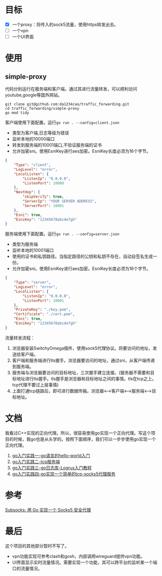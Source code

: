# 目标

- [x] 一个proxy：将传入的sock5流量，使用https转发出去。
- [ ] 一个vpn
- [ ] 一个UI界面

# 使用

## simple-proxy

代码分别运行在服务端和客户端。通过其进行流量转发，可以顺利访问youtube,google等国外网站。

```shell
git clone git@github.com:da1234cao/traffic_forwarding.git
cd traffic_forwarding/simple-proxy
go mod tidy
```

客户端使用下面配置。运行`go run . --config=client.json`
* 类型为客户端,日志等级为错误
* 监听本地的10000端口
* 转发到服务端的10001端口,不验证服务端的证书
* 允许加密sni。使用EsniKey进行aes加密。EsniKey长度必须为16个字节。

```json
{
    "Type": "client",
    "LogLevel": "error",
    "LocalListen": {
        "ListenIp": "0.0.0.0",
        "ListenPort": 10000
    },
    "NextHop": {
        "skipVerify": true,
        "ServerIp": "YOUR SERVER ADDRESS",
        "ServerPort": 10001
    },
    "Esni": true,
    "EsniKey": "12345678abcdefgh"
}
```

服务端使用下面配置。运行`go run . --config=server.json`

* 类型为服务端
* 监听本地的10001端口
* 使用的证书和私钥路径。当指定路径的公钥和私钥不存在，自动自签名生成一份。
* 允许加密sni。使用EsniKey进行aes加密。EsniKey长度必须为16个字节。

```json
{
    "Type": "server",
    "LogLevel": "error",
    "LocalListen": {
        "ListenIp": "0.0.0.0",
        "ListenPort": 10001
    },
    "PrivateKey": "./key.pem",
    "Certificate": "./cert.pem",
    "Esni": true,
    "EsniKey": "12345678abcdefgh"
}
```

流量转发流程：

1. 浏览器安装SwitchyOmega插件，使用sock5代理协议。将要访问的地址，发送给客户端。
2. 客户端和服务端进行tls握手。浏览器要访问的地址，通过sni，从客户端传递到服务端。
3. 服务端与浏览器要访问的目标地址，三次握手建立连接。(服务器不需要和目标地址进行tls握手。tls握手是浏览器和目标地址之间的事情。tls在tcp之上。tcp代理不要过上层事情)
4. 上面打通tcp链路后，即可进行数据传输。浏览器<-->客户端<-->服务端<-->目标地址。

# 文档

我看过C++实现的正向代理。所以，很容易使用go实现一个正向代理。写这个项目的时候，我go也是从头学的。按照下面顺序，我们可以一步步使用go实现一个正向代理。

1. [go入门实践一-go语言的hello-world入门](https://blog.csdn.net/sinat_38816924/article/details/131901629)
2. [go入门实践二-tcp服务端](https://da1234cao.blog.csdn.net/article/details/132115292)
3. [go入门实践三-go日志库-Logrus入门教程](https://da1234cao.blog.csdn.net/article/details/132198049)
4. [go入门实践四-go实现一个简单的tcp-socks5代理服务](https://da1234cao.blog.csdn.net/article/details/132262289)

# 参考

[Subsocks: 用 Go 实现一个 Socks5 安全代理](https://luyuhuang.tech/2020/12/02/subsocks.html)

# 最后

这个项目的其他部分暂时不写了。
* vpn功能实现可参考clash和gosh，内部调用wireguard提供vpn功能。
* UI界面显示实时流量情况。需要实现一个功能，其可以跨平台的监听某一个端口的流量情况。